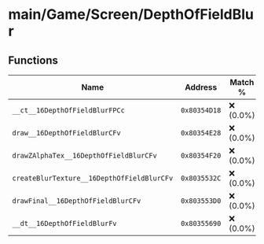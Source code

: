 # main/Game/Screen/DepthOfFieldBlur

## Functions

| Name | Address | Match % |
|------|---------|---------|
| `__ct__16DepthOfFieldBlurFPCc` | `0x80354D18` | :x: (0.0%) |
| `draw__16DepthOfFieldBlurCFv` | `0x80354E28` | :x: (0.0%) |
| `drawZAlphaTex__16DepthOfFieldBlurCFv` | `0x80354F20` | :x: (0.0%) |
| `createBlurTexture__16DepthOfFieldBlurCFv` | `0x8035532C` | :x: (0.0%) |
| `drawFinal__16DepthOfFieldBlurCFv` | `0x803553D0` | :x: (0.0%) |
| `__dt__16DepthOfFieldBlurFv` | `0x80355690` | :x: (0.0%) |